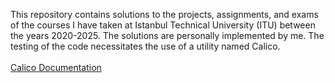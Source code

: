 This repository contains solutions to the projects, assignments, and exams of the courses I have taken at Istanbul Technical University (ITU) between the years 2020-2025. The solutions are personally implemented by me. The testing of the code necessitates the use of a utility named Calico. <br>
<br>
<a href="https://calico.readthedocs.io/en/latest/">Calico Documentation</a>
